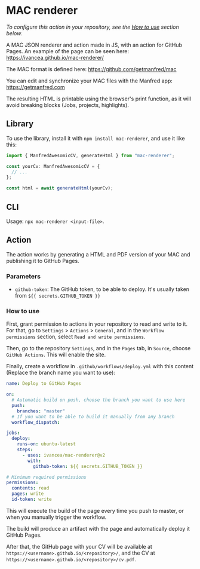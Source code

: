 # MAC renderer

_To configure this action in your repository, see the [How to use](#how-to-use) section below._

A MAC JSON renderer and action made in JS, with an action for GitHub Pages. An example of the page can be seen here: <https://ivancea.github.io/mac-renderer/>

The MAC format is defined here: <https://github.com/getmanfred/mac>

You can edit and synchronize your MAC files with the Manfred app: <https://getmanfred.com>

The resulting HTML is printable using the browser's print function, as it will avoid breaking blocks (Jobs, projects, highlights).

## Library

To use the library, install it with `npm install mac-renderer`, and use it like this:

```ts
import { ManfredAwesomicCV, generateHtml } from "mac-renderer";

const yourCv: ManfredAwesomicCV = {
  // ...
};

const html = await generateHtml(yourCv);
```

## CLI

Usage: `npx mac-renderer <input-file>`.

## Action

The action works by generating a HTML and PDF version of your MAC and publishing it to GitHub Pages.

### Parameters

- `github-token`: The GitHub token, to be able to deploy. It's usually taken from `${{ secrets.GITHUB_TOKEN }}`

### How to use

First, grant permission to actions in your repository to read and write to it.
For that, go to `Settings` > `Actions` > `General`, and in the `Workflow permissions` section, select `Read and write permissions`.

Then, go to the repository `Settings`, and in the `Pages` tab, in `Source`, choose `GitHub Actions`. This will enable the site.

Finally, create a workflow in `.github/workflows/deploy.yml` with this content (Replace the branch name you want to use):

```yaml
name: Deploy to GitHub Pages

on:
  # Automatic build on push, choose the branch you want to use here
  push:
    branches: "master"
  # If you want to be able to build it manually from any branch
  workflow_dispatch:

jobs:
  deploy:
    runs-on: ubuntu-latest
    steps:
      - uses: ivancea/mac-renderer@v2
        with:
          github-token: ${{ secrets.GITHUB_TOKEN }}

# Minimum required permissions
permissions:
  contents: read
  pages: write
  id-token: write
```

This will execute the build of the page every time you push to master, or when you manually trigger the workflow.

The build will produce an artifact with the page and automatically deploy it GitHub Pages.

After that, the GitHub page with your CV will be available at `https://<username>.github.io/<repository>/`, and the CV at `https://<username>.github.io/<repository>/cv.pdf`.
